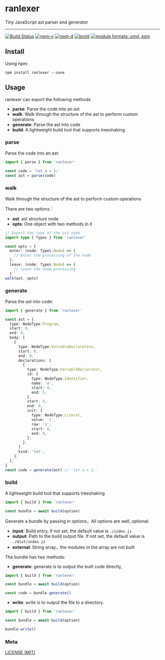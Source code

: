 # ranlexer

Tiny JavaScript ast parser and generator

---

<a href="https://github.com/chaxus/ranlexer/actions"><img src="https://img.shields.io/github/actions/workflow/status/chaxus/ranlexer/main.yml" alt="Build Status"></a>
<a href="https://npmjs.com/package/ranlexer"><img src="https://img.shields.io/npm/v/ranlexer.svg" alt="npm-v"></a>
<a href="https://npmjs.com/package/ranlexer"><img src="https://img.shields.io/npm/dt/ranlexer.svg" alt="npm-d"></a>
<a href="https://bundlephobia.com/result?p=ranlexer"><img src="https://img.badgesize.io/https:/unpkg.com/ranlexer/dist/index.umd.js?label=brotli&compression=brotli" alt="brotli"></a>
<a href="#alternative-installation-methods"><img src="https://img.shields.io/badge/module%20formats-umd%2C%20esm-green.svg" alt="module formats: umd, esm"></a>

## Install

Using npm:

```console
npm install ranlexer --save
```

## Usage

ranlexer can export the following methods

- **parse**: Parse the code into an ast
- **walk**: Walk through the structure of the ast to perform custom operations
- **generate**: Parse the ast into code
- **build**: A lightweight build tool that supports treeshaking

### parse

Parse the code into an ast:

```ts
import { parse } from 'ranlexer'

const code = 'let a = 1;'
const ast = parse(code)
```

### walk

Walk through the structure of the ast to perform custom operations

There are two options：

- **ast**: ast structure node
- **opts**: One object with two methods in it

```ts
// Export the type of the ast node
import type { Types } from 'ranlexer'

const opts = {
  enter: (node: Types.Node) => {
    // Enter the processing of the node
  },
  leave: (node: Types.Node) => {
    // Leave the node processing
  }
walk(ast, opts)

```

### generate

Parse the ast into code:

```ts
import { generate } from 'ranlexer'

const ast = {
  type: NodeType.Program,
  start: 0,
  end: 9,
  body: [
    {
      type: NodeType.VariableDeclaration,
      start: 0,
      end: 9,
      declarations: [
        {
          type: NodeType.VariableDeclarator,
          id: {
            type: NodeType.Identifier,
            name: 'a',
            start: 4,
            end: 5,
          },
          start: 4,
          end: 9,
          init: {
            type: NodeType.Literal,
            value: '1',
            raw: '1',
            start: 8,
            end: 9,
          },
        },
      ],
      kind: 'let',
    },
  ],
}
const code = generate(ast) // 'let a = 1;'
```

### build

A lightweight build tool that supports treeshaking

```ts
import { build } from 'ranlexer'

const bundle = await build(option)
```

Generate a bundle by passing in options，All options are well, optional:

- **input**: Build entry, if not set, the default value is `./index.js`
- **output**: Path to the build output file. If not set, the default value is `./dist/index.js`
- **external**: String array，the modules in the array are not built

The bundle has two methods:

- **generate**: generate is to output the built code directly,

```ts
import { build } from 'ranlexer'

const bundle = await build(option)

const code = bundle.generate()
```

- **write**: write is to output the file to a directory.

```ts
import { build } from 'ranlexer'

const bundle = await build(option)

bundle.write()
```

### Meta

[LICENSE (MIT)](/LICENSE)
